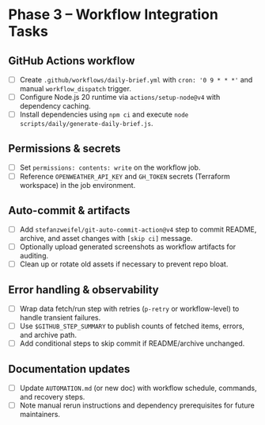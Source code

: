 # Phase 3 – Workflow Integration Tasks

## GitHub Actions workflow
- [ ] Create `.github/workflows/daily-brief.yml` with `cron: '0 9 * * *'` and manual `workflow_dispatch` trigger.
- [ ] Configure Node.js 20 runtime via `actions/setup-node@v4` with dependency caching.
- [ ] Install dependencies using `npm ci` and execute `node scripts/daily/generate-daily-brief.js`.

## Permissions & secrets
- [ ] Set `permissions: contents: write` on the workflow job.
- [ ] Reference `OPENWEATHER_API_KEY` and `GH_TOKEN` secrets (Terraform workspace) in the job environment.

## Auto-commit & artifacts
- [ ] Add `stefanzweifel/git-auto-commit-action@v4` step to commit README, archive, and asset changes with `[skip ci]` message.
- [ ] Optionally upload generated screenshots as workflow artifacts for auditing.
- [ ] Clean up or rotate old assets if necessary to prevent repo bloat.

## Error handling & observability
- [ ] Wrap data fetch/run step with retries (`p-retry` or workflow-level) to handle transient failures.
- [ ] Use `$GITHUB_STEP_SUMMARY` to publish counts of fetched items, errors, and archive path.
- [ ] Add conditional steps to skip commit if README/archive unchanged.

## Documentation updates
- [ ] Update `AUTOMATION.md` (or new doc) with workflow schedule, commands, and recovery steps.
- [ ] Note manual rerun instructions and dependency prerequisites for future maintainers.
